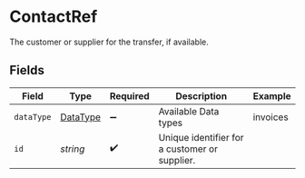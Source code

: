 # ContactRef

The customer or supplier for the transfer, if available.


## Fields

| Field                                         | Type                                          | Required                                      | Description                                   | Example                                       |
| --------------------------------------------- | --------------------------------------------- | --------------------------------------------- | --------------------------------------------- | --------------------------------------------- |
| `dataType`                                    | [DataType](../../models/shared/datatype.md)   | :heavy_minus_sign:                            | Available Data types                          | invoices                                      |
| `id`                                          | *string*                                      | :heavy_check_mark:                            | Unique identifier for a customer or supplier. |                                               |